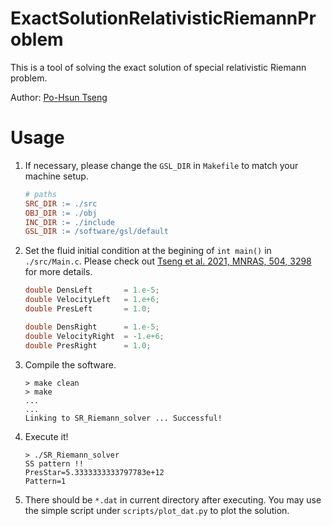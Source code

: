 # ExactSolutionRelativisticRiemannProblem
This is a tool of solving the exact solution of special relativistic Riemann problem.

Author: [Po-Hsun Tseng](https://github.com/zengbs)


# Usage
1. If necessary, please change the `GSL_DIR` in `Makefile` to match your machine setup.
   ```makefile
   # paths
   SRC_DIR := ./src
   OBJ_DIR := ./obj
   INC_DIR := ./include
   GSL_DIR := /software/gsl/default
   ```
1. Set the fluid initial condition at the begining of `int main()` in `./src/Main.c`. Please check out [Tseng et al. 2021, MNRAS, 504, 3298](https://academic.oup.com/mnras/article-abstract/504/3/3298/6224873?redirectedFrom=PDF) for more details.

   ```c
   double DensLeft       = 1.e-5;
   double VelocityLeft   = 1.e+6;
   double PresLeft       = 1.0;
   
   double DensRight      = 1.e-5;
   double VelocityRight  = -1.e+6;
   double PresRight      = 1.0;
   ```
1. Compile the software.
   ```shell
   > make clean
   > make
   ...
   ...
   Linking to SR_Riemann_solver ... Successful!
   ```
1. Execute it!
   ```shell
   > ./SR_Riemann_solver
   SS pattern !!
   PresStar=5.3333333333797783e+12
   Pattern=1
   ```
1. There should be `*.dat` in current directory after executing. You may use the simple script under `scripts/plot_dat.py` to plot the solution.
